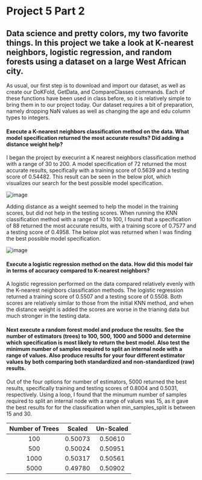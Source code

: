 # Project 5 Part 2

## Data science and pretty colors, my two favorite things. In this project we take a look at K-nearest neighbors, logistic regression, and random forests using a dataset on a large West African city.

As usual, our first step is to download and import our dataset, as well as create our DoKFold, GetData, and CompareClasses commands. Each of these functions have been used in class before, so it is relatively simple to bring them in to our project today. Our dataset requires a bit of preparation, namely dropping NaN values as well as changing the age and edu column types to integers. 

#### Execute a K-nearest neighbors classification method on the data. What model specification returned the most accurate results? Did adding a distance weight help?

I began the project by execurint a K nearest neighbors classification method with a range of 30 to 200. A model specification of 72 returned the most accurate results, specifically with a training score of 0.5639 and a testing score of 0.54482. This result can be seen in the below plot, which visualizes our search for the best possible model specification.

![image](https://user-images.githubusercontent.com/78165529/115970698-25f8f880-a512-11eb-9b59-b1435e42505e.png)

Adding distance as a weight seemed to help the model in the training scores, but did not help in the testing scores. When running the KNN classification method with a range of 10 to 100, I found that a specification of 88 returned the most accurate results, with a training score of 0.7577 and a testing score of 0.4958. The below plot was returned when I was finding the best possible model specification.

![image](https://user-images.githubusercontent.com/78165529/115970614-850a3d80-a511-11eb-9192-049535b0eb29.png)


#### Execute a logistic regression method on the data. How did this model fair in terms of accuracy compared to K-nearest neighbors?

A logistic regression performed on the data compared relatively evenly with the K-nearest neighbors classification methods. The logistic regression returned a training score of 0.5507 and a testing score of 0.5508. Both scores are relatively similar to those from the initial KNN method, and when the distance weight is added the scores are worse in the trianing data but much stronger in the testing data.


#### Next execute a random forest model and produce the results. See the number of estimators (trees) to 100, 500, 1000 and 5000 and determine which specification is most likely to return the best model. Also test the minimum number of samples required to split an internal node with a range of values. Also produce results for your four different estimator values by both comparing both standardized and non-standardized (raw) results.

Out of the four options for number of estimators, 5000 returned the best results, specifically training and testing scores of 0.8004 and 0.5031, respectively. Using a loop, I found that the minumum number of samples required to split an internal node with a range of values was 15, as it gave the best results for for the classification when min_samples_split is between 15 and 30. 

| Number of Trees     | Scaled | Un-Scaled |
| :---: |    :----:   | :---: |
| 100   | 0.50073     | 0.50610  |
| 500   | 0.50024     | 0.50951     |
| 1000  | 0.50317     | 0.50561     |
| 5000  | 0.49780     | 0.50902     |

